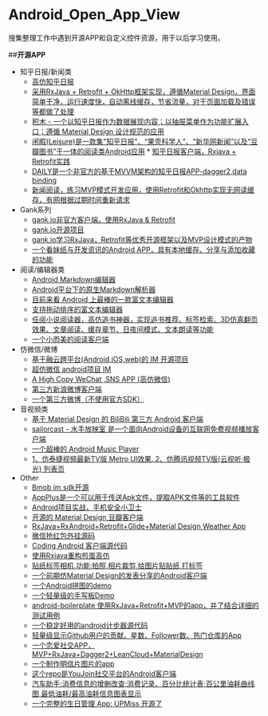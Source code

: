 # Android_Open_App_View
搜集整理工作中遇到开源APP和自定义控件资源，用于以后学习使用。

##**开源APP**

* 知乎日报/新闻类
	* [高仿知乎日报](https://github.com/iKrelve/KuaiHu)
	* [采用RxJava + Retrofit + OkHttp框架实现，遵循Material Design，界面简单干净，运行速度快，自动离线缓存，节省流量，对于页面加载及错误等都做了处理](https://github.com/laucherish/PureZhihuD)
	* [积木 - 一个以知乎日报作为数据展现内容；以抽屉菜单作为功能扩展入口；遵循 Material Design 设计规范的应用](https://github.com/tangqi92/BuildingBlocks/blob/dev/README.z.md)
	* [闲暇(Leisure)是一款集"知乎日报"、“果壳科学人”、“新华网新闻”以及“豆瓣图书”于一体的阅读类Android应用](https://github.com/MummyDing/Leisure) * [知乎日报客户端，Rxjava + Retrofit实践](https://github.com/Runpop/RxZhihuPager)
	* [DAILY是一个非官方的基于MVVM架构的知乎日报APP-dagger2,data binding](https://github.com/liuguangqiang/Idaily)
	* [新闻阅读，练习MVP模式开发应用，使用Retrofit和Okhttp实现无网读缓存，有网根据过期时间重新请求](https://github.com/oubowu/OuNews)
* Gank系列
	* [gank.io非官方客户端，使用RxJava & Retrofit](https://github.com/drakeet/Meizhi)
	* [gank.io开源项目](https://github.com/oxoooo/mr-mantou-android)
	* [gank.io学习RxJava，Retrofit等优秀开源框架以及MVP设计模式的产物](https://github.com/Panl/Gank.io)
	* [一个看妹纸与开发资讯的Android APP，具有本地缓存、分享与添加收藏的功能](https://github.com/IvorHu/RealStuff) 
* 阅读/编辑器类
	* [Android Markdown编辑器](https://github.com/qinci/MarkdownEditors)   
	* [Android平台下的原生Markdown解析器](https://github.com/zzhoujay/Markdown)
	* [目前来看 Android 上最棒的一款富文本编辑器](https://github.com/wasabeef/richeditor-android)
	* [支持拖动排序的富文本编辑器](https://github.com/Hitomis/SortRichEditor)
	* [任阅小说阅读器，高仿追书神器，实现追书推荐、标签检索、3D仿真翻页效果、文章阅读、缓存章节、日夜间模式、文本朗读等功能](https://github.com/JustWayward/BookReader)
	* [一个小而美的阅读客户端](https://github.com/YiuChoi/MicroReader)
*  仿微信/微博
	* [基于融云跨平台(Android,iOS,web)的 IM 开源项目](https://github.com/sealtalk/sealtalk-android/blob/master/README.zh.md)	
	* [超仿微信 android项目 IM](https://github.com/huangfangyi/FanXin2.0_IM)
	* [A High Copy WeChat ,SNS APP (高仿微信)](https://github.com/motianhuo/wechat) 
	* [第三方新浪微博客户端](https://github.com/andforce/iBeebo)
	* [一个第三方微博（不使用官方SDK）](http://werb.github.io/2016/09/11/%E4%B8%9A%E4%BD%99%E6%97%B6%E9%97%B4%E5%86%99%E4%BA%86%E4%B8%80%E4%B8%AA%E7%AC%AC%E4%B8%89%E6%96%B9%E5%BE%AE%E5%8D%9A%EF%BC%88%E4%B8%8D%E4%BD%BF%E7%94%A8%E5%AE%98%E6%96%B9SDK%EF%BC%89/)
* 音视频类
	* [基于 Material Design 的 BiliBili 第三方 Android 客户端](https://github.com/Qixingchen/MD-BiliBili)
	* [sailorcast - 水手放映室 是一个面向Android设备的互联网免费视频播放客户端](https://github.com/fire3/sailorcast)
	* [一个超棒的 Android Music Player](https://github.com/ryanhoo/StylishMusicPlayer)
	* [1、仿泰捷视频最新TV版 Metro UI效果. 2、仿腾讯视频TV版(云视听·极光) 列表页](https://github.com/hejunlin2013/TVSample)	
* Other
	* [Bmob im sdk开源](https://github.com/bmob/bmob-android-im-sdk)
	* [AppPlus是一个可以用于传送Apk文件，提取APK文件等的工具软件](https://github.com/maoruibin/AppPlus/blob/master/doc/README_CN.md)
	* [Android项目实战，手机安全小卫士](https://github.com/msAndroid/MobileSafer)
	* [开源的 Material Design 豆瓣客户端](https://github.com/DreaminginCodeZH/Douya)
	* [RxJava+RxAndroid+Retrofit+Glide+Material Design Weather App](https://github.com/xcc3641/SeeWeather)
	* [微信抢红包外挂源码](https://github.com/lendylongli/qianghongbao)
	* [Coding Android 客户端源代码](https://coding.net/u/coding/p/Coding-Android/git)
	* [使用Rxjava重构煎蛋高仿](https://github.com/ZhaoKaiQiang/JianDanRxJava)
	* [贴纸标签相机,功能:拍照,相片裁剪,给图片贴贴纸,打标签](https://github.com/Skykai521/StickerCamera)
	* [一个前期仿Material Design的发表分享的Android客户端](https://github.com/jiyiren/mjoke)
	* [一个Android拼图的demo](https://github.com/newtonker/JigsawDemo)
	* [一个轻量级的手写板Demo](https://github.com/SmartDengg/SmartDrawing)
	* [android-boilerplate 使用RxJava+Retrofit+MVP的app，并了结合详细的测试用例](https://github.com/hitherejoe/Android-Boilerplate)
	* [一个稳定好用的android计步器源代码](https://github.com/xfmax/BasePedo)
	* [轻量级显示Github用户的贡献、星数、Follower数、热门仓库的App](https://github.com/Nightonke/GithubWidget/blob/master/README-ZH.md)
	* [一个恋爱社交APP，MVP+RxJava+Dagger2+LeanCloud+MaterialDesign ](https://github.com/rogerou/Baby)
	* [一个制作明信片图片的app](https://github.com/hugeterry/superXingPostCard)
	* [这个repo是YouJoin社交平台的Android客户端](https://github.com/FreedomZZQ/YouJoin-Android)
	* [汽车助手:消费信息的增删改查;消费记录、百分比统计表;百公里油耗曲线图,最低油耗/最高油耗信息图表显示](https://github.com/qyxxjd/CarAssistant)
	* [一个完整的生日管理 App: UPMiss 开源了](https://github.com/qiujuer/UPMiss)

